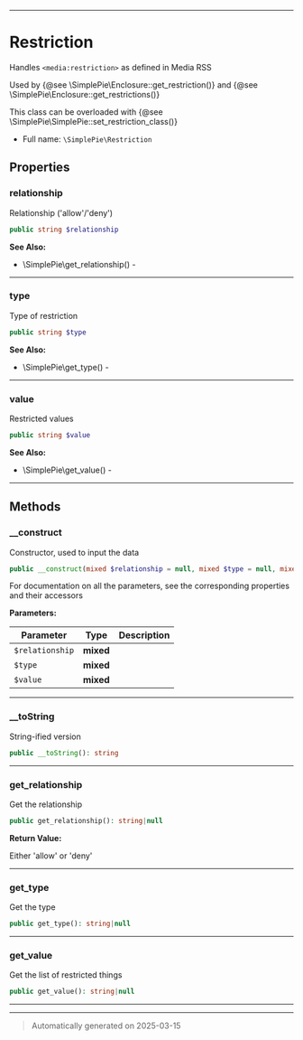 ***

# Restriction

Handles `<media:restriction>` as defined in Media RSS

Used by {@see \SimplePie\Enclosure::get_restriction()} and {@see \SimplePie\Enclosure::get_restrictions()}

This class can be overloaded with {@see \SimplePie\SimplePie::set_restriction_class()}

* Full name: `\SimplePie\Restriction`



## Properties


### relationship

Relationship ('allow'/'deny')

```php
public string $relationship
```





**See Also:**

* \SimplePie\get_relationship() - 

***

### type

Type of restriction

```php
public string $type
```





**See Also:**

* \SimplePie\get_type() - 

***

### value

Restricted values

```php
public string $value
```





**See Also:**

* \SimplePie\get_value() - 

***

## Methods


### __construct

Constructor, used to input the data

```php
public __construct(mixed $relationship = null, mixed $type = null, mixed $value = null): mixed
```

For documentation on all the parameters, see the corresponding
properties and their accessors






**Parameters:**

| Parameter | Type | Description |
|-----------|------|-------------|
| `$relationship` | **mixed** |  |
| `$type` | **mixed** |  |
| `$value` | **mixed** |  |





***

### __toString

String-ified version

```php
public __toString(): string
```












***

### get_relationship

Get the relationship

```php
public get_relationship(): string|null
```









**Return Value:**

Either 'allow' or 'deny'




***

### get_type

Get the type

```php
public get_type(): string|null
```












***

### get_value

Get the list of restricted things

```php
public get_value(): string|null
```












***


***
> Automatically generated on 2025-03-15
